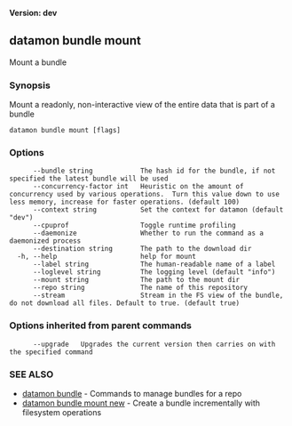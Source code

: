 **Version: dev**

## datamon bundle mount

Mount a bundle

### Synopsis

Mount a readonly, non-interactive view of the entire data that is part of a bundle

```
datamon bundle mount [flags]
```

### Options

```
      --bundle string            The hash id for the bundle, if not specified the latest bundle will be used
      --concurrency-factor int   Heuristic on the amount of concurrency used by various operations.  Turn this value down to use less memory, increase for faster operations. (default 100)
      --context string           Set the context for datamon (default "dev")
      --cpuprof                  Toggle runtime profiling
      --daemonize                Whether to run the command as a daemonized process
      --destination string       The path to the download dir
  -h, --help                     help for mount
      --label string             The human-readable name of a label
      --loglevel string          The logging level (default "info")
      --mount string             The path to the mount dir
      --repo string              The name of this repository
      --stream                   Stream in the FS view of the bundle, do not download all files. Default to true. (default true)
```

### Options inherited from parent commands

```
      --upgrade   Upgrades the current version then carries on with the specified command
```

### SEE ALSO

* [datamon bundle](datamon_bundle.md)	 - Commands to manage bundles for a repo
* [datamon bundle mount new](datamon_bundle_mount_new.md)	 - Create a bundle incrementally with filesystem operations

